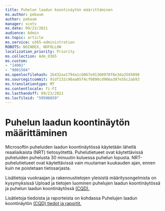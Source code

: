 ```yaml
---
title: Puhelun laadun koontinäytön määrittäminen
ms.author: pebaum
author: pebaum
manager: scotv
ms.date: 09/23/2021
audience: Admin
ms.topic: article
ms.service: o365-administration
ROBOTS: NOINDEX, NOFOLLOW
localization_priority: Priority
ms.collection: Adm_O365
ms.custom:
- "14001"
- "9001504"
ms.openlocfilehash: 2b432aa1794a1cb067e91360970f6e3da2585098
ms.sourcegitcommit: 91df232c90aa05f4cf0890cd966a307e5bc2ab93
ms.translationtype: MT
ms.contentlocale: fi-FI
ms.lasthandoff: 09/23/2021
ms.locfileid: "59506659"
---
```

# <a name="configuring-the-call-quality-dashboard"></a>Puhelun laadun koontinäytön määrittäminen

Microsoftin puheluiden laadun koontinäytössä käytetään lähellä reaaliaikaista (NRT) tietosyötettä. Puhelutietueet ovat käytettävissä puheluiden puhelusta 30 minuutin kuluessa puhelun lopusta. NRT-puhelutietueet ovat käytettävissä vain muutaman kuukauden ajan, ennen kuin ne poistetaan tietosarjasta.

Lisätietoja vuokraajan ja rakennustietojen yleisistä määritysongelmista on kysymyksissä Upload ja tietojen luominen puhelujen laadun koontinäytössä ja puhelun laadun koontinäytössä [(CQD).](https://docs.microsoft.com/microsoftteams/cqd-frequently-asked-questions) [](https://docs.microsoft.com/microsoftteams/cqd-upload-tenant-building-data)

Lisätietoja tiedoista ja raporteista on kohdassa Puhelujen laadun koontinäytön [(CQD) tiedot ja raportit.](https://docs.microsoft.com/microsoftteams/cqd-data-and-reports)